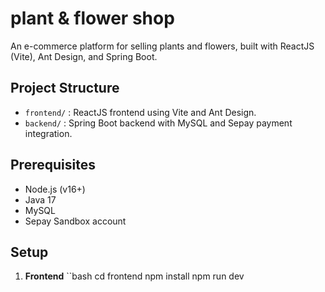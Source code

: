 # plant & flower shop 
An e-commerce platform for selling plants and flowers, built with ReactJS (Vite), Ant Design, and Spring Boot.
## Project Structure
- `frontend/` : ReactJS frontend using Vite and Ant Design.
- `backend/` : Spring Boot backend with MySQL and Sepay payment integration.
## Prerequisites
- Node.js (v16+)
- Java 17
- MySQL
- Sepay Sandbox account
## Setup
1. **Frontend**
``bash
  cd frontend
  npm install
  npm run dev
